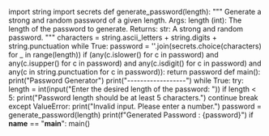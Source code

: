 import string
import secrets
def generate_password(length):
    """
    Generate a strong and random password of a given length.
    Args:
        length (int): The length of the password to generate.
    Returns:
        str: A strong and random password.
    """
    characters = string.ascii_letters + string.digits + string.punctuation
    while True:
        password = ''.join(secrets.choice(characters) for _ in range(length))
        if (any(c.islower() for c in password) 
                and any(c.isupper() for c in password) 
                and any(c.isdigit() for c in password) 
                and any(c in string.punctuation for c in password)):
            return password
def main():
    print("Password Generator")
    print("------------------")
    while True:
        try:
            length = int(input("Enter the desired length of the password: "))
            if length < 5:
                print("Password length should be at least 5 characters.")
                continue
            break
        except ValueError:
            print("Invalid input. Please enter a number.")
    password = generate_password(length)
    print(f"Generated Password : {password}")
if __name__ == "__main__":
    main()
